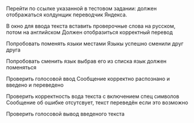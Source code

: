 Перейти по ссылке указанной в тестовом задании:
должен отображаться колдунщик переводчик Яндекса.

В окно для ввода текста вставить проверочные слова на русском, потом на английском
Должен отобразиться корректный перевод

Попробовать поменять языки местами
Языкы успешно сменили друг друга

Попробовать сменить язык выбрав его из списка
язык должен поменяться

Проверить голосовой ввод
Сообщение корректно распознано и введено и переведено

Проверить корректность вода текста с включением спец символов
Сообщение об ошибке отсутсвует, текст переведён если это возможно

Проверить голосовой вывод введеного текста

